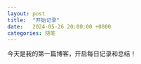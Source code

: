 ```yaml
---
layout: post
title:  "开始记录"
date:   2024-05-26 20:00:00 +0800
categories: 随笔
---
```


今天是我的第一篇博客，开启每日记录和总结！